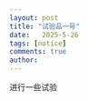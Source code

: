 ```yaml
---
layout: post
title: "试验品一号"
date:   2025-5-26
tags: [notice]
comments: true
author: 
---
```


进行一些试验
